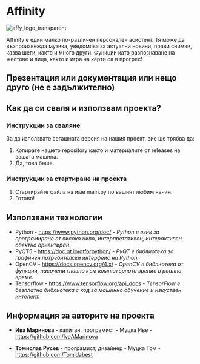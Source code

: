 # Affinity

![affy_logo_transparent](https://user-images.githubusercontent.com/81924785/162590131-36f73664-381f-4af3-9f5a-6c62ea435412.png)

Affinity е един малко по-различен персонален асистент. Тя може да възпроизвежда музика, уведомява за актуални новини, прави снимки, казва шеги, както и много други. Функции като разпознаване на жестове и лица, както и игра на карти са в прогрес!

## Презентация или документация или нещо друго (не е задължително)


## Как да си сваля и използвам проекта? 

### Инструкции за сваляне
За да използвате сегашната версия на нашия проект, вие ще трябва да:

1) Копирате нашето repository както и материалите от releases на вашата машина.
2) Да, това беше.

### Инструкции за стартиране на проекта

1) Стартирайте файла на име main.py по вашият любим начин.
2) Готово!


## Използвани технологии

* Python - https://www.python.org/doc/ - *Python е език за програмиране от високо ниво, интерпретативен, интерактивен, обектно ориентиран.*
* PyQT5 - https://doc.qt.io/qtforpython/ - *PyQT е библиотека за графичен потребителски интерфейс на Python.*
* OpenCV - https://docs.opencv.org/4.x/ - *OpenCV е библиотека от функции, насочени главно към компютърното зрение в реално време.*
* Tensorflow - https://www.tensorflow.org/api_docs - *TensorFlow е безплатна библиотека с код за машинно обучение и изкуствен интелект.*


## Информация за авторите на проекта
* **Ива Маринова** - капитан, програмист - Муцка Иве - https://github.com/IvaAMarinova 

* **Томислав Русев** - програмист, дизайнер - Муцка Том - 
https://github.com/Tomidabest
